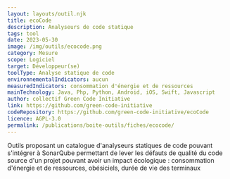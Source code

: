 ```yaml
---
layout: layouts/outil.njk
title: ecoCode
description: Analyseurs de code statique
tags: tool
date: 2023-05-30
image: /img/outils/ecocode.png
category: Mesure
scope: Logiciel
target: Développeur(se)
toolType: Analyse statique de code
environnementalIndicators: aucun
measuredIndicators: consommation d'énergie et de ressources
mainTechnology: Java, Php, Python, Android, iOS, Swift, Javascript
author: collectif Green Code Initiative
link: https://github.com/green-code-initiative
codeRepository: https://github.com/green-code-initiative/ecoCode
licence: AGPL-3.0
permalink: /publications/boite-outils/fiches/ecocode/
---
```


Outils proposant un catalogue d'analyseurs statiques de code pouvant s'intégrer à SonarQube permettant de lever les défauts de qualité du code source d'un projet pouvant avoir un impact écologique : consommation d'énergie et de ressources, obésiciels, durée de vie des terminaux
